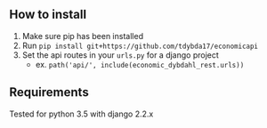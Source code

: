 ## How to install

1. Make sure pip has been installed
2. Run `pip install git+https://github.com/tdybda17/economicapi`
3. Set the api routes in your `urls.py` for a django project
    * ex. `path('api/', include(economic_dybdahl_rest.urls))`

## Requirements
Tested for python 3.5 with django 2.2.x
